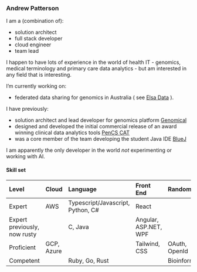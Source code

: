 ### Andrew Patterson

I am a (combination of): 

- solution architect
- full stack developer
- cloud engineer
- team lead

I happen to have lots of experience in the world of health IT - genomics, medical terminology
and primary care data analytics - but am interested in any field that is interesting.

I’m currently working on:
- federated data sharing for genomics in Australia ( see [Elsa Data](https://github.com/elsa-data) ).

I have previously:
- solution architect and lead developer for genomics platform [Genomical](https://genomical.com.au)
- designed and developed the initial commercial release of an award winning clinical data analytics tools [PenCS CAT](https://www.pencs.com.au/products/cat/)
- was a core member of the team developing the student Java IDE [BlueJ](https://www.bluej.org)

I am apparently the only developer in the world *not* experimenting or working with AI.

#### Skill set

| Level | Cloud | Language | Front End | Random |
| :--- | :--- | :--- | :--- | :--- |
| Expert | AWS |  Typescript/Javascript, Python, C#  | React |  |
| Expert previously, now rusty |  | C, Java   | Angular, ASP.NET, WPF |  |
| Proficient | GCP, Azure |  | Tailwind, CSS | OAuth, OpenId |
| Competent | | Ruby, Go, Rust | | Bioinformatics |

<!--
**andrewpatto/andrewpatto** is a ✨ _special_ ✨ repository because its `README.md` (this file) appears on your GitHub profile.

Here are some ideas to get you started:

- 🔭 I’m currently working on ...
- 🌱 I’m currently learning ...
- 👯 I’m looking to collaborate on ...
- 🤔 I’m looking for help with ...
- 💬 Ask me about ...
- 📫 How to reach me: ...
- 😄 Pronouns: ...
- ⚡ Fun fact: ...
-->
